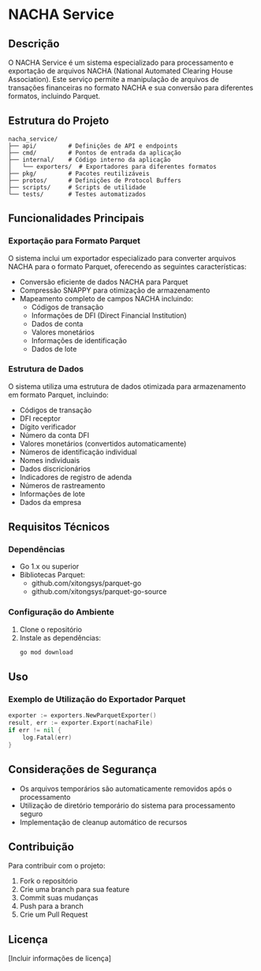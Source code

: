 # NACHA Service

## Descrição
O NACHA Service é um sistema especializado para processamento e exportação de arquivos NACHA (National Automated Clearing House Association). Este serviço permite a manipulação de arquivos de transações financeiras no formato NACHA e sua conversão para diferentes formatos, incluindo Parquet.

## Estrutura do Projeto
```
nacha_service/
├── api/         # Definições de API e endpoints
├── cmd/         # Pontos de entrada da aplicação
├── internal/    # Código interno da aplicação
│   └── exporters/  # Exportadores para diferentes formatos
├── pkg/         # Pacotes reutilizáveis
├── protos/      # Definições de Protocol Buffers
├── scripts/     # Scripts de utilidade
└── tests/       # Testes automatizados
```

## Funcionalidades Principais

### Exportação para Formato Parquet
O sistema inclui um exportador especializado para converter arquivos NACHA para o formato Parquet, oferecendo as seguintes características:

- Conversão eficiente de dados NACHA para Parquet
- Compressão SNAPPY para otimização de armazenamento
- Mapeamento completo de campos NACHA incluindo:
  - Códigos de transação
  - Informações de DFI (Direct Financial Institution)
  - Dados de conta
  - Valores monetários
  - Informações de identificação
  - Dados de lote

### Estrutura de Dados
O sistema utiliza uma estrutura de dados otimizada para armazenamento em formato Parquet, incluindo:

- Códigos de transação
- DFI receptor
- Dígito verificador
- Número da conta DFI
- Valores monetários (convertidos automaticamente)
- Números de identificação individual
- Nomes individuais
- Dados discricionários
- Indicadores de registro de adenda
- Números de rastreamento
- Informações de lote
- Dados da empresa

## Requisitos Técnicos

### Dependências
- Go 1.x ou superior
- Bibliotecas Parquet:
  - github.com/xitongsys/parquet-go
  - github.com/xitongsys/parquet-go-source

### Configuração do Ambiente
1. Clone o repositório
2. Instale as dependências:
   ```bash
   go mod download
   ```

## Uso

### Exemplo de Utilização do Exportador Parquet

```go
exporter := exporters.NewParquetExporter()
result, err := exporter.Export(nachaFile)
if err != nil {
    log.Fatal(err)
}
```

## Considerações de Segurança
- Os arquivos temporários são automaticamente removidos após o processamento
- Utilização de diretório temporário do sistema para processamento seguro
- Implementação de cleanup automático de recursos

## Contribuição
Para contribuir com o projeto:

1. Fork o repositório
2. Crie uma branch para sua feature
3. Commit suas mudanças
4. Push para a branch
5. Crie um Pull Request

## Licença
[Incluir informações de licença] 